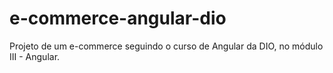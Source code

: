 # e-commerce-angular-dio
Projeto de um e-commerce seguindo o curso de Angular da DIO, no módulo III - Angular.
